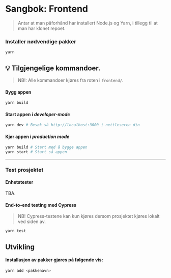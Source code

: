 # Sangbok: Frontend

> Antar at man påforhånd har installert Node.js og Yarn, i tillegg til at man har klonet repoet.

### Installer nødvendige pakker

```zsh
yarn
```

## 💡 Tilgjengelige kommandoer.

> NB!: Alle kommandoer kjøres fra roten i `frontend/`.

#### Bygg appen

```zsh
yarn build
```

#### Start appen i _developer-mode_

```zsh
yarn dev # Besøk så http://localhost:3000 i nettleseren din
```

#### Kjør appen i _production mode_

```zsh
yarn build # Start med å bygge appen
yarn start # Start så appen
```

---

### Test prosjektet

#### Enhetstester

TBA.

#### End-to-end testing med Cypress

> NB! Cypress-testene kan kun kjøres dersom prosjektet kjøres lokalt ved siden av.

```zsh
yarn test
```

## Utvikling

#### Installasjon av pakker gjøres på følgende vis:

```zsh
yarn add <pakkenavn>
```
